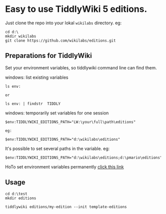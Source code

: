 # Easy to use TiddlyWiki 5 editions.

Just clone the repo into your lokal `wikilabs` directory. eg:

```
cd d:\
mkdir wikilabs
git clone https://github.com/wikilabs/editions.git
```


## Preparations for TiddlyWiki

Set your environment variables, so tiddlywiki command line can find them.

windows: list existing variables


```
ls env:

or

ls env: | findstr  TIDDLY
```

windows: temporarily set variables for one session

```
$env:TIDDLYWIKI_EDITIONS_PATH="LW:\your\full\path\editions"

eg:

$env:TIDDLYWIKI_EDITIONS_PATH="d:\wikilabs\editions"
```

It's possible to set several paths in the variable. eg:

```
$env:TIDDLYWIKI_EDITIONS_PATH="d:\wikilabs\editions;d:\pmario\editions"
```

HoTo set environment variables permanently [click this link](https://www.google.at/search?q=set+environment+variables+windows10)

## Usage

```
cd d:\test
mkdir editions

tiddlywiki editions/my-edition --init template-editions
```